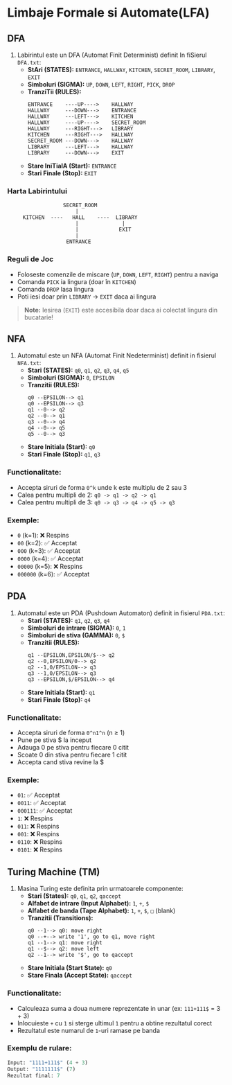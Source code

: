 # Limbaje Formale si Automate(LFA)

## DFA

1. Labirintul este un DFA (Automat Finit Determinist) definit In fiSierul `DFA.txt`:
    - **StAri (STATES):** `ENTRANCE`, `HALLWAY`, `KITCHEN`, `SECRET_ROOM`, `LIBRARY`, `EXIT`
    - **Simboluri (SIGMA):** `UP`, `DOWN`, `LEFT`, `RIGHT`, `PICK`, `DROP`
    - **TranziTii (RULES):**
        ```
        ENTRANCE    ----UP---->    HALLWAY
        HALLWAY     ---DOWN--->    ENTRANCE
        HALLWAY     ---LEFT--->    KITCHEN
        HALLWAY     ----UP---->    SECRET_ROOM
        HALLWAY     ---RIGHT--->   LIBRARY
        KITCHEN     ---RIGHT--->   HALLWAY
        SECRET_ROOM ---DOWN--->    HALLWAY
        LIBRARY     ---LEFT--->    HALLWAY
        LIBRARY     ---DOWN--->    EXIT
        ```
    - **Stare IniTialA (Start):** `ENTRANCE`
    - **Stari Finale (Stop):** `EXIT`

### Harta Labirintului
                      SECRET_ROOM
                          |
         KITCHEN  ----   HALL    ----  LIBRARY
                          |              |
                          |             EXIT
                          |
                       ENTRANCE

### Reguli de Joc
- Foloseste comenzile de miscare (`UP`, `DOWN`, `LEFT`, `RIGHT`) pentru a naviga
- Comanda `PICK` ia lingura (doar în `KITCHEN`)
- Comanda `DROP` lasa lingura
- Poti iesi doar prin `LIBRARY` -> `EXIT` daca ai lingura

> **Note:** Iesirea (`EXIT`) este accesibila doar daca ai colectat lingura din bucatarie!

## NFA

1. Automatul este un NFA (Automat Finit Nedeterminist) definit in fisierul `NFA.txt`:
    - **Stari (STATES):** `q0`, `q1`, `q2`, `q3`, `q4`, `q5`
    - **Simboluri (SIGMA):** `0`, `EPSILON`
    - **Tranzitii (RULES):**
        ```
        q0 --EPSILON--> q1
        q0 --EPSILON--> q3
        q1 --0--> q2
        q2 --0--> q1
        q3 --0--> q4
        q4 --0--> q5
        q5 --0--> q3
        ```
    - **Stare Initiala (Start):** `q0`
    - **Stari Finale (Stop):** `q1`, `q3`

### Functionalitate:
- Accepta siruri de forma `0^k` unde k este multiplu de 2 sau 3
- Calea pentru multipli de 2: `q0 -> q1 -> q2 -> q1`
- Calea pentru multipli de 3: `q0 -> q3 -> q4 -> q5 -> q3`

### Exemple:
- `0` (k=1): ❌ Respins
- `00` (k=2): ✅ Acceptat
- `000` (k=3): ✅ Acceptat
- `0000` (k=4): ✅ Acceptat
- `00000` (k=5): ❌ Respins
- `000000` (k=6): ✅ Acceptat


## PDA

1. Automatul este un PDA (Pushdown Automaton) definit in fisierul `PDA.txt`:
    - **Stari (STATES):** `q1`, `q2`, `q3`, `q4`
    - **Simboluri de intrare (SIGMA):** `0`, `1`
    - **Simboluri de stiva (GAMMA):** `0`, `$`
    - **Tranzitii (RULES):**
        ```
        q1 --EPSILON,EPSILON/$--> q2
        q2 --0,EPSILON/0--> q2
        q2 --1,0/EPSILON--> q3
        q3 --1,0/EPSILON--> q3
        q3 --EPSILON,$/EPSILON--> q4
        ```
    - **Stare Initiala (Start):** `q1`
    - **Stari Finale (Stop):** `q4`

### Functionalitate:
- Accepta siruri de forma `0^n1^n` (n ≥ 1)
- Pune pe stiva $ la inceput
- Adauga 0 pe stiva pentru fiecare 0 citit
- Scoate 0 din stiva pentru fiecare 1 citit
- Accepta cand stiva revine la $

### Exemple:
- `01`: ✅ Acceptat
- `0011`: ✅ Acceptat
- `000111`: ✅ Acceptat
- `1`: ❌ Respins
- `011`: ❌ Respins
- `001`: ❌ Respins
- `0110`: ❌ Respins
- `0101`: ❌ Respins


## Turing Machine (TM)

1. Masina Turing este definita prin urmatoarele componente:
    - **Stari (States):** `q0`, `q1`, `q2`, `qaccept`
    - **Alfabet de intrare (Input Alphabet):** `1`, `+`, `$`
    - **Alfabet de banda (Tape Alphabet):** `1`, `+`, `$`, `□` (blank)
    - **Tranzitii (Transitions):**
        ```
        q0 --1--> q0: move right
        q0 --+--> write '1', go to q1, move right
        q1 --1--> q1: move right
        q1 --$--> q2: move left
        q2 --1--> write '$', go to qaccept
        ```
    - **Stare Initiala (Start State):** `q0`
    - **Stare Finala (Accept State):** `qaccept`

### Functionalitate:
- Calculeaza suma a doua numere reprezentate in unar (ex: `111+111$` = 3 + 3)
- Inlocuieste `+` cu `1` si sterge ultimul `1` pentru a obtine rezultatul corect
- Rezultatul este numarul de `1`-uri ramase pe banda

### Exemplu de rulare:
```python
Input: "1111+111$" (4 + 3)
Output: "1111111$" (7)
Rezultat final: 7
